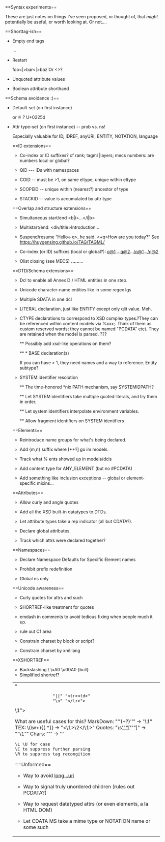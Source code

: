 ==Syntax experiments==

These are just notes on things I've seen proposed, or thought of,
that *might* potentially be useful, or worth looking at. Or not....

==Shorttag-ish==

* Empty end tags
    <p>...</>

* Restart
    <td>foo<|>bar<|>baz</td>
    Or <>?

* Unquoted attribute values
    <p class=foo12>

* Boolean attribute shorthand
    <p +spam -eggs>


==Schema avoidance :)==

* Default-set (on first instance)
    <table border!="border">
    or ≝ ? U+0225d

* Attr type-set (on first instance)  -- prob vs. ns!
    <p class:NMTOKENS="">

Especially valuable for ID, IDREF, anyURI, ENTITY, NOTATION, language


==ID extensions==

* Co-index or ID suffixes?
cf rank; tagml |layers; mecs numbers: are numbers local or global?

* QID --- IDs with namespaces

* COID -- must be >1, on same eltype, unique within eltype

* SCOPEID -- unique within (nearest?) ancestor of type

* STACKID -- value is accumulated by attr type


==Overlap and structure extensions==

* Simultaneous start/end
    <b|i>...</i|b>

* Multistart/end:
    <div/title>Introduction</title>...

* Suspend/resume
    <q>Hello<-q>, he said. <+q>How are you today?</q>
    See https://huygensing.github.io/TAG/TAGML/

* Co-index (or ID) suffixes (local or global?):
    <q@1>....<q@2>...</q@1>...</q@2>

* Olist closing (see MECS)
    <b>...<i>...</b>...</i>


==DTD/Schema extensions==

* Dcl to enable all Annex D / HTML entities in one step.

* Unicode character-name entities like in some regex lgs

* Multiple SDATA in one dcl
    <!CHAR bull 0x2022>
    <!SDATA nbsp 160 msp 0x2003...>

* LITERAL declaration, just like ENTITY except only qlit value. Meh.
     <!LITERAL foo "hello">

* CTYPE declarations to correspond to XSD complex types.?They
can be referenced within content models via %xxx;. Think of them as
custom reserved words; they cannot be named "PCDATA" etc). They are retained
when the model is parsed. ???
    <!CTYPE fontish "i b u tt">

    ** Possibly add xsd-like operations on them?
        <!CTYPE inlines (#fontish) - (tt) + (em string sup sub)>

    ** * BASE declaration(s)
        <!BASE "c:\\stuff" "/Users/jsmith/XML/entities"...>

    If you can have > 1, they need names and a way to reference. Entity subtype?

* SYSTEM identifier resolution

    ** The time-honored *nix PATH mechanism, say SYSTEMIDPATH?

    ** Let SYSTEM identifiers take multiple quoted literals,
    and try them in order.

    ** Let system identifiers interpolate environment variables.

    ** Allow fragment identifiers on SYSTEM identifiers


==Elements==

* Reintroduce name groups for what's being declared.

* Add {m,n} suffix where [*+?] go im models.

* Track what % ents showed up in models/dcls

* Add content type for ANY_ELEMENT (but no #PCDATA)

* Add something like inclusion exceptions -- global or element-specific mixins...


==Attributes==

* Allow curly and angle quotes

* Add all the XSD built-in datatypes to DTDs.

* Let attribute types take a rep indicator (all but CDATA?).

* Declare global attributes.
    <!ATTLIST * id #IMPLIED...>

* Track which attrs were declared together?


==Namespaces==

* Declare Namespace Defaults for Specific Element names

* Prohibit prefix redefinition

* Global ns only


==Unicode awareness==

* Curly quotes for attrs and such

* SHORTREF-like treatment for quotes

* emdash in comments to avoid tedious fixing when people much it up.

* rule out C1 area

* Constrain charset by block or script?

* Constrain charset by xml:lang


==XSHORTREF==

* Backslashing
    \\ \xA0 \u00A0 \{bull}
* Simplified shortref?
    <!MAP (tr|ul|ol) "\|" "</td><td>"
                     "||" "<tr><td>"
                     "\n" "</tr>">
    <!MAP * "\*(.*?)\*" "<em>\1</em>">

What are useful cases for this?
    MarkDown: "''(\+?)''" -> "<em>\1</em>"
    TEX: \\(\w+){(.*)} -> "<\1>\2</\1>"
    Quotes:  "\s['&quot;“](.*?)['&quot;”]" -> "<q>\1</q>"
    Chars:  "'" -> '&rsquo;'

    \L \U for case
    \C to suppress further parsing
    \R to suppress tag recongition


==Unformed==

* Way to avoid <a href="long...uri">long...uri</a>

* Way to signal truly unordered children (rules out PCDATA?)

* Way to request datatyped attrs (or even elements, a la HTML DOM)

* Let CDATA MS take a mime type or NOTATION name or some such

